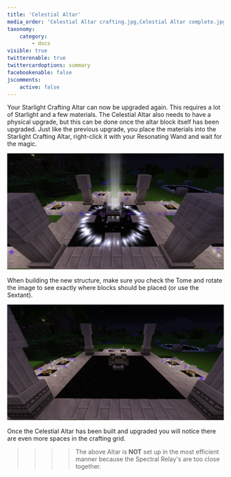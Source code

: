 ```yaml
---
title: 'Celestial Altar'
media_order: 'Celestial Altar crafting.jpg,Celestial Altar complete.jpg'
taxonomy:
    category:
        - docs
visible: true
twitterenable: true
twittercardoptions: summary
facebookenable: false
jscomments:
    active: false
---
```


Your Starlight Crafting Altar can now be upgraded again. This requires a lot of Starlight and a few materials. The Celestial Altar also needs to have a physical upgrade, but this can be done once the altar block itself has been upgraded. Just like the previous upgrade, you place the materials into the Starlight Crafting Altar, right-click it with your Resonating Wand and wait for the magic. 

![The Celestial Alter in the process of crafting](Celestial%20Altar%20crafting.jpg)

When building the new structure, make sure you check the Tome and rotate the image to see exactly where blocks should be placed (or use the Sextant).

![A completed Celestial Altar](Celestial%20Altar%20complete.jpg)

Once the Celestial Altar has been built and upgraded you will notice there are even more spaces in the crafting grid.

>>>> The above Altar is **NOT** set up in the most efficient manner because the Spectral Relay's are too close together.
